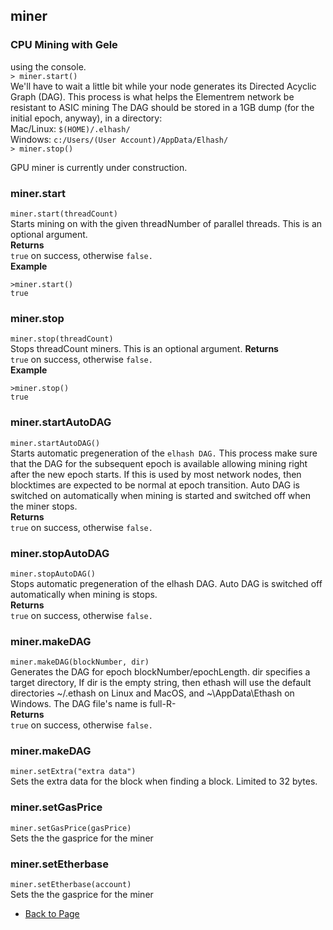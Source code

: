 ## miner

### CPU Mining with Gele

using the console.    
`> miner.start()`   
We'll have to wait a little bit while your node generates its Directed Acyclic Graph (DAG). This process is what helps the Elementrem network be resistant to ASIC mining
The DAG should be stored in a 1GB dump (for the initial epoch, anyway), in a directory:   
Mac/Linux: `$(HOME)/.elhash/ `  
Windows: `c:/Users/(User Account)/AppData/Elhash/`    
`> miner.stop()`    
    
GPU miner is currently under construction.    
    
### miner.start   
`miner.start(threadCount)`        
Starts mining on with the given threadNumber of parallel threads. This is an optional argument.       
**Returns**   
`true` on success, otherwise `false.`   
**Example**   
```
>miner.start()
true
```

### miner.stop
`miner.stop(threadCount)`   
Stops threadCount miners. This is an optional argument.
**Returns**   
`true` on success, otherwise `false.`   
**Example**   
```
>miner.stop()
true
```

### miner.startAutoDAG
`miner.startAutoDAG()`   
Starts automatic pregeneration of the `elhash DAG.` This process make sure that the DAG for the subsequent epoch is available allowing mining right after the new epoch starts. 
If this is used by most network nodes, then blocktimes are expected to be normal at epoch transition. 
Auto DAG is switched on automatically when mining is started and switched off when the miner stops.   
**Returns**   
`true` on success, otherwise `false.`   

### miner.stopAutoDAG
`miner.stopAutoDAG()`   
Stops automatic pregeneration of the elhash DAG. Auto DAG is switched off automatically when mining is stops.   
**Returns**       
`true` on success, otherwise `false.`  

### miner.makeDAG   
`miner.makeDAG(blockNumber, dir)`       
Generates the DAG for epoch blockNumber/epochLength. dir specifies a target directory, If dir is the empty string, then ethash will use the default directories ~/.ethash on Linux and MacOS, and ~\AppData\Ethash on Windows. The DAG file's name is full-<revision-number>R-<seedhash>    
**Returns**       
`true` on success, otherwise `false.` 

### miner.makeDAG
`miner.setExtra("extra data")`    
Sets the extra data for the block when finding a block. Limited to 32 bytes.

### miner.setGasPrice
`miner.setGasPrice(gasPrice)`   
Sets the the gasprice for the miner

### miner.setEtherbase
`miner.setEtherbase(account)`   
Sets the the gasprice for the miner

* [Back to Page](gele_command_readme.md)
